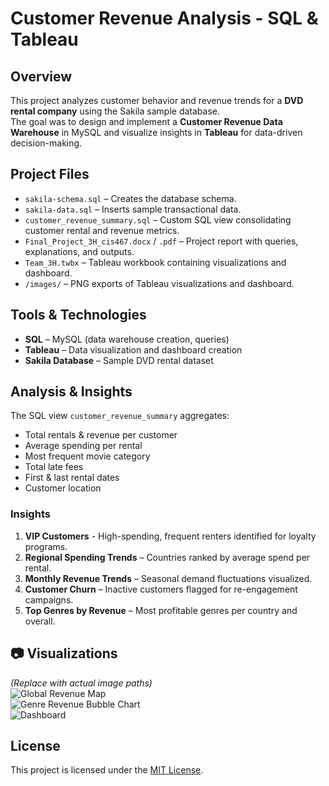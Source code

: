 # Customer Revenue Analysis - SQL & Tableau

## Overview
This project analyzes customer behavior and revenue trends for a **DVD rental company** using the Sakila sample database.  
The goal was to design and implement a **Customer Revenue Data Warehouse** in MySQL and visualize insights in **Tableau** for data-driven decision-making.

## Project Files
- `sakila-schema.sql` – Creates the database schema.  
- `sakila-data.sql` – Inserts sample transactional data.  
- `customer_revenue_summary.sql` – Custom SQL view consolidating customer rental and revenue metrics.  
- `Final_Project_3H_cis467.docx` / `.pdf` – Project report with queries, explanations, and outputs.  
- `Team_3H.twbx` – Tableau workbook containing visualizations and dashboard.  
- `/images/` – PNG exports of Tableau visualizations and dashboard.

## Tools & Technologies
- **SQL** – MySQL (data warehouse creation, queries)  
- **Tableau** – Data visualization and dashboard creation  
- **Sakila Database** – Sample DVD rental dataset  

## Analysis & Insights
The SQL view `customer_revenue_summary` aggregates:
- Total rentals & revenue per customer  
- Average spending per rental  
- Most frequent movie category  
- Total late fees  
- First & last rental dates  
- Customer location  

### Insights
1. **VIP Customers** - High-spending, frequent renters identified for loyalty programs.  
2. **Regional Spending Trends** – Countries ranked by average spend per rental.  
3. **Monthly Revenue Trends** – Seasonal demand fluctuations visualized.  
4. **Customer Churn** – Inactive customers flagged for re-engagement campaigns.  
5. **Top Genres by Revenue** – Most profitable genres per country and overall.

## 📷 Visualizations
*(Replace with actual image paths)*  
![Global Revenue Map](images/global_revenue.png)  
![Genre Revenue Bubble Chart](images/genre_revenue.png)  
![Dashboard](images/dashboard.png)  

## License
This project is licensed under the [MIT License](LICENSE).
